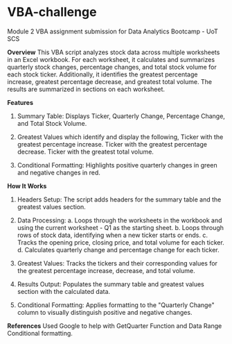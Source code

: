 # VBA-challenge

Module 2 VBA assignment submission for Data Analytics Bootcamp - UoT SCS

**Overview**
This VBA script analyzes stock data across multiple worksheets in an Excel workbook. For each worksheet, it calculates and summarizes quarterly stock changes, percentage changes, and total stock volume for each stock ticker. Additionally, it identifies the greatest percentage increase, greatest percentage decrease, and greatest total volume. The results are summarized in sections on each worksheet.

**Features**

1. Summary Table: Displays Ticker, Quarterly Change, Percentage Change, and Total Stock Volume.

2. Greatest Values which identify and display the following,
Ticker with the greatest percentage increase.
Ticker with the greatest percentage decrease.
Ticker with the greatest total volume.

3. Conditional Formatting: Highlights positive quarterly changes in green and negative changes in red.

**How It Works**
1. Headers Setup: The script adds headers for the summary table and the greatest values section.

2. Data Processing:
a. Loops through the worksheets in the workbook and using the current worksheet - Q1 as the starting sheet.
b. Loops through rows of stock data, identifying when a new ticker starts or ends.
c. Tracks the opening price, closing price, and total volume for each ticker.
d. Calculates quarterly change and percentage change for each ticker.

3. Greatest Values: Tracks the tickers and their corresponding values for the greatest percentage increase, decrease, and total volume.

4. Results Output: Populates the summary table and greatest values section with the calculated data.

5. Conditional Formatting: Applies formatting to the "Quarterly Change" column to visually distinguish positive and negative changes.

**References** 
Used Google to help with GetQuarter Function and Data Range Conditional formatting.
